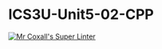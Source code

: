 # ICS3U-Unit5-02-CPP

[![Mr Coxall's Super Linter](https://github.com/Emmanuel-Fofeyin/ICS3U-Unit4-04-CPP/workflows/Mr%20Coxall's%20Super%20Linter/badge.svg)](https://github.com/Emmanuel-Fofeyin/ICS3U-Unit4-04-CPP/actions/)
